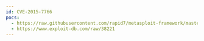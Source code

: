 ```yaml
---
id: CVE-2015-7766
pocs:
  - https://raw.githubusercontent.com/rapid7/metasploit-framework/master/modules/exploits/windows/http/manage_engine_opmanager_rce.rb
  - https://www.exploit-db.com/raw/38221
---
```

